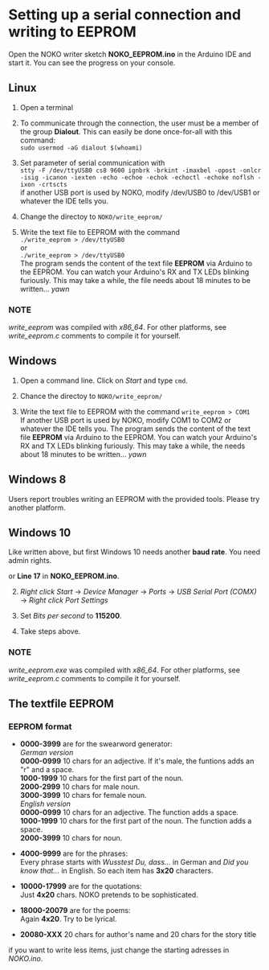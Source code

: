 # Setting up a serial connection and writing to EEPROM

Open the NOKO writer sketch **NOKO_EEPROM.ino** in the Arduino IDE and start it. You can see the progress on your console.  

## Linux

1. Open a terminal  

2. To communicate through the connection, the user must be a member of the group **Dialout**. This can easily be done once-for-all with this command:  
``` sudo usermod -aG dialout $(whoami) ```  

3. Set parameter of serial communication with  
``` stty -F /dev/ttyUSB0 cs8 9600 ignbrk -brkint -imaxbel -opost -onlcr -isig -icanon -iexten -echo -echoe -echok -echoctl -echoke noflsh -ixon -crtscts ```  
if another USB port is used by NOKO, modify /dev/USB0 to /dev/USB1 or whatever the IDE tells you.

4. Change the directoy to ` NOKO/write_eeprom/ `

5. Write the text file to EEPROM with the command  
``` ./write_eeprom > /dev/ttyUSB0 ```  
or  
``` ./write_eeprom > /dev/ttyUSB0 ```  
The program sends the content of the text file **EEPROM** via Arduino to the EEPROM. You can watch your Arduino's RX and TX LEDs blinking furiously. This may take a while, the file needs about 18 minutes to be written... *yawn*

### NOTE 
*write_eeprom* was compiled with *x86_64*. For other platforms, see *write_eeprom.c* comments to compile it for yourself.

## Windows

1. Open a command line. Click on *Start* and type ``` cmd ```.  

2. Chance the directoy to ` NOKO/write_eeprom/  `  

3. Write the text file to EEPROM with the command  ``` write_eeprom > COM1 ```  
If another USB port is used by NOKO, modify COM1 to COM2 or whatever the IDE tells you. The program sends the content of the text file **EEPROM** via Arduino to the EEPROM. You can watch your Arduino's RX and TX LEDs blinking furiously. This may take a while, the needs about 18 minutes to be written... *yawn*

## Windows 8  

Users report troubles writing an EEPROM with the provided tools. Please try another platform.  

## Windows 10

Like written above, but first Windows 10 needs another **baud rate**. You need admin rights.  
 
or **Line 17** in **NOKO_EEPROM.ino**.  
  
2. *Right click Start* -> *Device Manager* -> *Ports* -> *USB Serial Port (COMX)* -> *Right click Port Settings*  

3. Set *Bits per second* to **115200**.

4. Take steps above.  

### NOTE 
*write_eeprom.exe* was compiled with *x86_64*. For other platforms, see *write_eeprom.c* comments to compile it for yourself.

## The textfile EEPROM

### EEPROM format
* **0000-3999** are for the swearword generator:  
*German version*  
**0000-0999** 10 chars for an adjective. If it's male, the funtions adds an "r" and a space.  
**1000-1999** 10 chars for the first part of the noun.  
**2000-2999** 10 chars for male noun.  
**3000-3999** 10 chars for female noun.  
*English version*  
**0000-0999** 10 chars for an adjective. The function adds a space.  
**1000-1999** 10 chars for the first part of the noun. The function adds a space.  
**2000-3999** 10 chars for noun.  

* **4000-9999** are for the phrases:  
Every phrase starts with *Wusstest Du, dass...* in German and *Did you know that...* in English. So each item has **3x20** characters.

* **10000-17999** are for the quotations:    
Just **4x20** chars. NOKO pretends to be sophisticated.

* **18000-20079** are for the poems:   
Again **4x20**. Try to be lyrical.

* **20080-XXX** 20 chars for author's name and 20 chars for the story title

if you want to write less items, just change the starting adresses in *NOKO.ino*.
